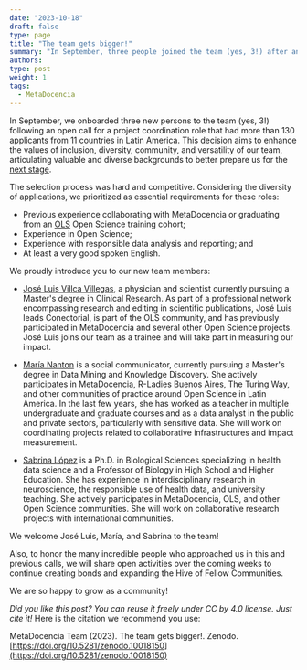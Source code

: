 ```yaml
---
date: "2023-10-18"
draft: false
type: page
title: "The team gets bigger!" 
summary: "In September, three people joined the team (yes, 3!) after an open call for a project coordinator."
authors: 
type: post
weight: 1
tags: 
  - MetaDocencia
---
```


In September, we onboarded three new persons to the team (yes, 3!) following an open call for a project coordination role that had more than 130 applicants from 11 countries in Latin America. This decision aims to enhance the values of inclusion, diversity, community, and versatility of our team, articulating valuable and diverse backgrounds to better prepare us for the [next stage](https://www.metadocencia.org/en/post/nasatops/).

The selection process was hard and competitive. Considering the diversity of applications, we prioritized as essential requirements for these roles:
- Previous experience collaborating with MetaDocencia or graduating from an [OLS](https://openlifesci.org/) Open Science training cohort;
- Experience in Open Science;
- Experience with responsible data analysis and reporting; and
- At least a very good spoken English.

We proudly introduce you to our new team members:

- [José Luis Villca Villegas](https://www.metadocencia.org/authors/jlvillca/), a physician and scientist currently pursuing a Master's degree in Clinical Research. As part of a professional network encompassing research and editing in scientific publications, José Luis leads Conectorial, is part of the OLS community, and has previously participated in MetaDocencia and several other Open Science projects. 
José Luis joins our team as a trainee and will take part in measuring our impact.

- [María Nanton](https://www.metadocencia.org/en/authors/mcnanton/) is a social communicator, currently pursuing a Master's degree in Data Mining and Knowledge Discovery. She actively participates in MetaDocencia, R-Ladies Buenos Aires, The Turing Way, and other communities of practice around Open Science in Latin America. In the last few years, she has worked as a teacher in multiple undergraduate and graduate courses and as a data analyst in the public and private sectors, particularly with sensitive data. She will work on coordinating projects related to collaborative infrastructures and impact measurement.

- [Sabrina López](https://www.metadocencia.org/en/authors/slopez/) is a Ph.D. in Biological Sciences specializing in health data science and a Professor of Biology in High School and Higher Education. She has experience in interdisciplinary research in neuroscience, the responsible use of health data, and university teaching. She actively participates in MetaDocencia, OLS, and other Open Science communities. She will work on collaborative research projects with international communities.

We welcome José Luis, María, and Sabrina to the team! 

Also, to honor the many incredible people who approached us in this and previous calls, we will share open activities over the coming weeks to continue creating bonds and expanding the Hive of Fellow Communities. 

We are so happy to grow as a community!


*Did you like this post? You can reuse it freely under CC by 4.0 license. Just cite it!*
Here is the citation we recommend you use: 

MetaDocencia Team (2023). The team gets bigger!. Zenodo. [https://doi.org/10.5281/zenodo.10018150](https://doi.org/10.5281/zenodo.10018150)
